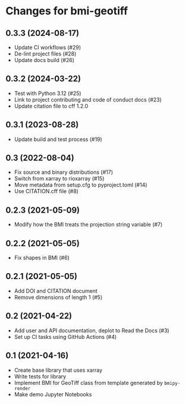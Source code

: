 # Changes for bmi-geotiff

## 0.3.3 (2024-08-17)

- Update CI workflows (#29)
- De-lint project files (#28)
- Update docs build (#26)


## 0.3.2 (2024-03-22)

- Test with Python 3.12 (#25)
- Link to project contributing and code of conduct docs (#23)
- Update citation file to cff 1.2.0


## 0.3.1 (2023-08-28)

- Update build and test process (#19)


## 0.3 (2022-08-04)

- Fix source and binary distributions (#17)
- Switch from xarray to rioxarray (#15)
- Move metadata from setup.cfg to pyproject.toml (#14)
- Use CITATION.cff file (#8)


## 0.2.3 (2021-05-09)

- Modify how the BMI treats the projection string variable (#7)


## 0.2.2 (2021-05-05)

- Fix shapes in BMI (#6)


## 0.2.1 (2021-05-05)

- Add DOI and CITATION document
- Remove dimensions of length 1 (#5)


## 0.2 (2021-04-22)

- Add user and API documentation, deplot to Read the Docs (#3)
- Set up CI tasks using GitHub Actions (#4)


## 0.1 (2021-04-16)

- Create base library that uses xarray
- Write tests for library
- Implement BMI for GeoTiff class from template generated by `bmipy-render`
- Make demo Jupyter Notebooks
